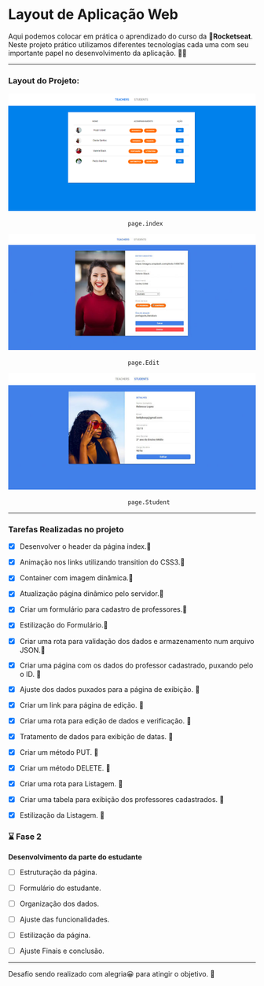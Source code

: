 # Layout de Aplicação Web

Aqui podemos colocar em prática o aprendizado do curso da :rocket:**Rocketseat**. Neste projeto prático utilizamos diferentes tecnologias cada uma com seu importante papel no desenvolvimento da aplicação. :technologist:

***
### Layout do Projeto:

![página index](https://raw.githubusercontent.com/wevdiaz/workshop-LaunchBase/master/Desafio%20Layout/img-Teachers/index_teachers.png)

                                      page.index

![página Edit](https://raw.githubusercontent.com/wevdiaz/workshop-LaunchBase/master/Desafio%20Layout/img-Teachers/edit_teachers.jpg)

                                      page.Edit

![página estudante](https://raw.githubusercontent.com/wevdiaz/workshop-LaunchBase/master/Desafio%20Layout/img-Teachers/students_page.jpg)

                                      page.Student



***

### Tarefas Realizadas no projeto

- [x] Desenvolver o header da página index.:pushpin:

- [x] Animação nos links utilizando transition do CSS3.:pushpin:

- [x] Container com imagem dinâmica.:pushpin:

- [x] Atualização página dinâmico pelo servidor.:pushpin:

- [x] Criar um formulário para cadastro de professores.:pushpin:

- [x] Estilização do Formulário.:pushpin:

- [x] Criar uma rota para validação dos dados e armazenamento num arquivo JSON.:pushpin:

- [x] Criar uma página com os dados do professor cadastrado, puxando pelo o ID. :pushpin:

- [x] Ajuste dos dados puxados para a página de exibição. :pushpin:

- [x] Criar um link para página de edição. :pushpin:

- [x] Criar uma rota para edição de dados e verificação. :pushpin:

- [x] Tratamento de dados para exibição de datas. :pushpin:

- [x] Criar um método PUT. :pushpin:

- [x] Criar um método DELETE. :pushpin:

- [x] Criar uma rota para Listagem. :pushpin:

- [x] Criar uma tabela para exibição dos professores cadastrados. :pushpin:

- [x] Estilização da Listagem. :pushpin:

### :hourglass: Fase 2

**Desenvolvimento da parte do estudante**

- [ ] Estruturação da página.

- [ ] Formulário do estudante.

- [ ] Organização dos dados.

- [ ] Ajuste das funcionalidades.

- [ ] Estilização da página.

- [ ] Ajuste Finais e conclusão.

***

Desafio sendo realizado com alegria:grinning: para atingir o objetivo. :dart:
